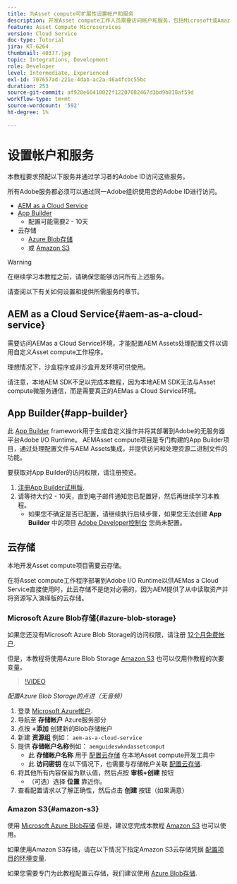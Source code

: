 ```yaml
---
title: 为Asset compute可扩展性设置帐户和服务
description: 开发Asset compute工作人员需要访问帐户和服务，包括Microsoft或Amazon提供的AEMas a Cloud Service、App Builder和云存储。
feature: Asset Compute Microservices
version: Cloud Service
doc-type: Tutorial
jira: KT-6264
thumbnail: 40377.jpg
topic: Integrations, Development
role: Developer
level: Intermediate, Experienced
exl-id: 707657ad-221e-4dab-ac2a-46a4fcbc55bc
duration: 253
source-git-commit: af928e60410022f12207082467d3bd9b818af59d
workflow-type: tm+mt
source-wordcount: '592'
ht-degree: 1%

---
```


# 设置帐户和服务

本教程要求预配以下服务并通过学习者的Adobe ID访问这些服务。

所有Adobe服务都必须可以通过同一Adobe组织使用您的Adobe ID进行访问。

+ [AEM as a Cloud Service](#aem-as-a-cloud-service)
+ [App Builder](#app-builder)
   + 配置可能需要2 - 10天
+ 云存储
   + [Azure Blob存储](https://azure.microsoft.com/en-us/services/storage/blobs/)
   + 或 [Amazon S3](https://aws.amazon.com/s3/?did=ft_card&amp;trk=ft_card)

>[!WARNING]
>
>在继续学习本教程之前，请确保您能够访问所有上述服务。
> 
> 请查阅以下有关如何设置和提供所需服务的章节。

## AEM as a Cloud Service{#aem-as-a-cloud-service}

需要访问AEMas a Cloud Service环境，才能配置AEM Assets处理配置文件以调用自定义Asset compute工作程序。

理想情况下，沙盒程序或非沙盒开发环境可供使用。

请注意，本地AEM SDK不足以完成本教程，因为本地AEM SDK无法与Asset compute微服务通信，而是需要真正的AEMas a Cloud Service环境。

## App Builder{#app-builder}

此 [App Builder](https://developer.adobe.com/app-builder/) framework用于生成自定义操作并将其部署到Adobe的无服务器平台Adobe I/O Runtime。 AEMAsset compute项目是专门构建的App Builder项目，通过处理配置文件与AEM Assets集成，并提供访问和处理资源二进制文件的功能。

要获取对App Builder的访问权限，请注册预览。

1. [注册App Builder试用版](https://developer.adobe.com/app-builder/trial/).
1. 请等待大约2 - 10天，直到电子邮件通知您已配置好，然后再继续学习本教程。
   + 如果您不确定是否已配置，请继续执行后续步骤，如果您无法创建 __App Builder__ 中的项目 [Adobe Developer控制台](https://developer.adobe.com/console/) 您尚未配置。

## 云存储

本地开发Asset compute项目需要云存储。

在将Asset compute工作程序部署到Adobe I/O Runtime以供AEMas a Cloud Service直接使用时，此云存储不是绝对必需的，因为AEM提供了从中读取资产并将资源写入演绎版的云存储。

### Microsoft Azure Blob存储{#azure-blob-storage}

如果您还没有Microsoft Azure Blob Storage的访问权限，请注册 [12个月免费帐户](https://azure.microsoft.com/en-us/free/).

但是，本教程将使用Azure Blob Storage [Amazon S3](#amazon-s3) 也可以仅用作教程的次要变量。

>[!VIDEO](https://video.tv.adobe.com/v/40377?quality=12&learn=on)

_配置Azure Blob Storage的点进（无音频）_

1. 登录 [Microsoft Azure帐户](https://azure.microsoft.com/en-us/account/).
1. 导航至 __存储帐户__ Azure服务部分
1. 点按 __+添加__ 创建新的Blob存储帐户
1. 新建 __资源组__ 例如： `aem-as-a-cloud-service`
1. 提供 __存储帐户名称__&#x200B;例如： `aemguideswkndassetcomput`
   + 此 __存储帐户名称__  用于 [配置云存储](../develop/environment-variables.md) 在本地Asset compute开发工具中
   + 此 __访问密钥__ 在以下情况下，也需要与存储帐户关联 [配置云存储](../develop/environment-variables.md).
1. 将其他所有内容保留为默认值，然后点按 __审核+创建__ 按钮
   + （可选）选择 __位置__ 靠近你。
1. 查看配置请求以了解正确性，然后点击 __创建__ 按钮（如果满意）

### Amazon S3{#amazon-s3}

使用 [Microsoft Azure Blob存储](#azure-blob-storage) 但是，建议您完成本教程 [Amazon S3](https://aws.amazon.com/s3/?did=ft_card&amp;trk=ft_card) 也可以使用。

如果使用Amazon S3存储，请在以下情况下指定Amazon S3云存储凭据 [配置项目的环境变量](../develop/environment-variables.md#amazon-s3).

如果您需要专门为此教程配置云存储，我们建议使用 [Azure Blob存储](#azure-blob-storage).
